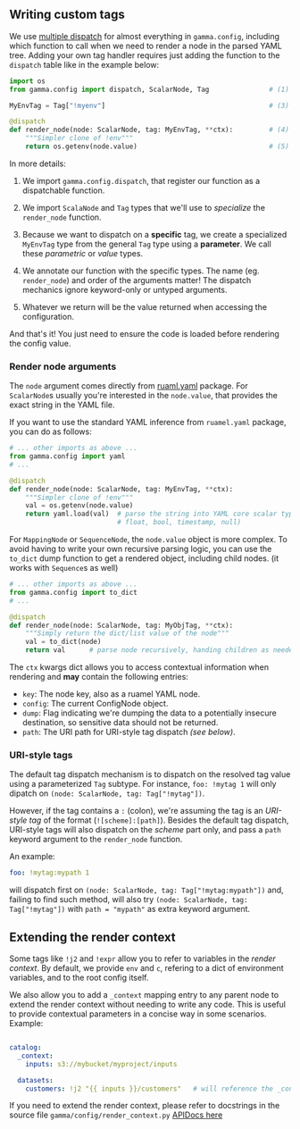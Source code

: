 ## Writing custom tags

We use [multiple dispatch](https://en.wikipedia.org/wiki/Multiple_dispatch) for almost everything in `gamma.config`, including which function to call when we need to render a node in the parsed YAML tree. Adding your own tag handler requires just adding the function to the `dispatch` table like in the example below:

```py
import os
from gamma.config import dispatch, ScalarNode, Tag               # (1) (2)

MyEnvTag = Tag["!myenv"]                                         # (3)

@dispatch
def render_node(node: ScalarNode, tag: MyEnvTag, **ctx):         # (4)
    """Simpler clone of !env"""
    return os.getenv(node.value)                                 # (5)
```

In more details:

1. We import `gamma.config.dispatch`, that register our function as a dispatchable
   function.

2. We import `ScalaNode` and `Tag` types that we'll use to _specialize_ the
   `render_node` function.

3. Because we want to dispatch on a **specific** tag, we create a specialized `MyEnvTag`
   type from the general `Tag` type using a **parameter**. We call these _parametric_ or
   _value_ types.

4. We annotate our function with the specific types. The name (eg. `render_node`) and
   order of the arguments matter! The dispatch mechanics ignore keyword-only or untyped
   arguments.

5. Whatever we return will be the value returned when accessing the configuration.

And that's it! You just need to ensure the code is loaded before rendering
the config value.

### Render node arguments

The `node` argument comes directly from
[ruaml.yaml](https://sourceforge.net/p/ruamel-yaml/code/ci/default/tree/nodes.py#l12)
package. For `ScalarNode`s usually you're interested in the `node.value`, that provides
the exact string in the YAML file.

If you want to use the standard YAML inference from `ruamel.yaml` package, you can do as
follows:

```py
# ... other imports as above ...
from gamma.config import yaml
# ...

@dispatch
def render_node(node: ScalarNode, tag: MyEnvTag, **ctx):
    """Simpler clone of !env"""
    val = os.getenv(node.value)
    return yaml.load(val)  # parse the string into YAML core scalar types (str, int,
                           # float, bool, timestamp, null)
```

For `MappingNode` or `SequenceNode`, the `node.value` object is more complex. To avoid
having to write your own recursive parsing logic, you can use the `to_dict` dump
function to get a rendered object, including child nodes. (it works with
`Sequence`s as well)

```py
# ... other imports as above ...
from gamma.config import to_dict
# ...

@dispatch
def render_node(node: ScalarNode, tag: MyObjTag, **ctx):
    """Simply return the dict/list value of the node"""
    val = to_dict(node)
    return val      # parse node recursively, handing children as needed
```

The `ctx` kwargs dict allows you to access contextual information when rendering and **may** contain the following entries:

-   `key`: The node key, also as a ruamel YAML node.
-   `config`: The current ConfigNode object.
-   `dump`: Flag indicating we're dumping the data to a potentially insecure
    destination, so sensitive data should not be returned.
-   `path`: The URI path for URI-style tag dispatch _(see below)_.

### URI-style tags

The default tag dispatch mechanism is to dispatch on the resolved tag value using a
parameterized `Tag` subtype. For instance, `foo: !mytag 1` will only dipatch on `(node:
ScalarNode, tag: Tag["!mytag"])`.

However, if the tag contains a `:` (colon), we're assuming the tag is an _URI-style tag_
of the format (`![scheme]:[path]`). Besides the default tag dispatch, URI-style tags
will also dispatch on the _scheme_ part only, and pass a `path` keyword argument to the
`render_node` function.

An example:

```yaml
foo: !mytag:mypath 1
```

will dispatch first on `(node: ScalarNode, tag: Tag["!mytag:mypath"])` and, failing to find such method, will also try `(node: ScalarNode, tag: Tag["!mytag"])` with `path = "mypath"` as extra keyword argument.

## Extending the render context

Some tags like `!j2` and `!expr` allow you to refer to variables in the _render context_.
By default, we provide `env` and `c`, refering to a dict of environment variables, and
to the root config itself.

We also allow you to add a `_context` mapping entry to any parent node to extend the
render context without needing to write any code. This is useful to provide contextual
parameters in a concise way in some scenarios. Example:

```yaml

catalog:
  _context:
    inputs: s3://mybucket/myproject/inputs

  datasets:
    customers: !j2 "{{ inputs }}/customers"   # will reference the _context map above
```

If you need to extend the render context, please refer to docstrings in the source file
`gamma/config/render_context.py` [APIDocs here](/api?id=gammaconfigrender_context)
